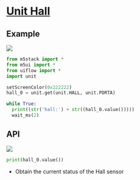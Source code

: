 # [Unit Hall](/en/unit/hall)

## Example

<img class="blockly_svg" src="https://m5stack.oss-cn-shenzhen.aliyuncs.com/resource/docs/static/assets/img/uiflow/blockly/unit/hall/uiflow_block_ecample.svg">

```python
from m5stack import *
from m5ui import *
from uiflow import *
import unit

setScreenColor(0x222222)
hall_0 = unit.get(unit.HALL, unit.PORTA)

while True:
  print((str('hall:') + str((hall_0.value()))))
  wait_ms(2)
```

## API

<img class="blockly_svg" src="https://m5stack.oss-cn-shenzhen.aliyuncs.com/resource/docs/static/assets/img/uiflow/blockly/unit/hall/uiflow_block_hall_value.svg">

```python
print(hall_0.value())
```

- Obtain the current status of the Hall sensor

